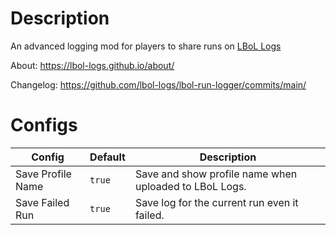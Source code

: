 # Description

An advanced logging mod for players to share runs on [LBoL Logs](https://lbol-logs.github.io/)

About: https://lbol-logs.github.io/about/

Changelog: https://github.com/lbol-logs/lbol-run-logger/commits/main/

# Configs

| Config | Default | Description |
| --- | --- | --- |
| Save Profile Name | `true` | Save and show profile name when uploaded to LBoL Logs. |
| Save Failed Run | `true` | Save log for the current run even it failed. |